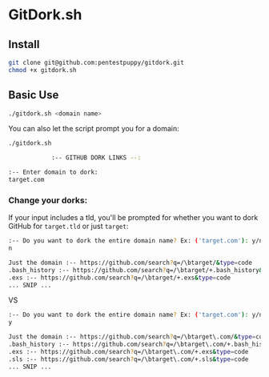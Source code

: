 # GitDork.sh

## Install
```bash
git clone git@github.com:pentestpuppy/gitdork.git
chmod +x gitdork.sh
```
## Basic Use
```bash
./gitdork.sh <domain name>
```

You can also let the script prompt you for a domain:
```bash
./gitdork.sh

            :-- GITHUB DORK LINKS --:

:-- Enter domain to dork:
target.com
```

### Change your dorks:
If your input includes a tld, you'll be prompted for whether you want to dork GitHub for `target.tld` or just `target`:
```bash
:-- Do you want to dork the entire domain name? Ex: ('target.com'): y/n
n

Just the domain :-- https://github.com/search?q=/\btarget/&type=code
.bash_history :-- https://github.com/search?q=/\btarget/+.bash_history&type=code
.exs :-- https://github.com/search?q=/\btarget/+.exs&type=code
... SNIP ...
```

VS
```bash
:-- Do you want to dork the entire domain name? Ex: ('target.com'): y/n
y

Just the domain :-- https://github.com/search?q=/\btarget\.com/&type=code
.bash_history :-- https://github.com/search?q=/\btarget\.com/+.bash_history&type=code
.exs :-- https://github.com/search?q=/\btarget\.com/+.exs&type=code
.sls :-- https://github.com/search?q=/\btarget\.com/+.sls&type=code
... SNIP ...
```

